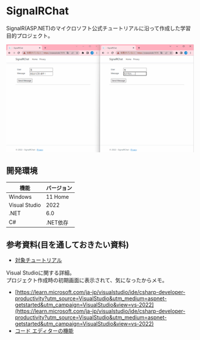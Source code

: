 # SignalRChat

SignalR(ASP.NET)のマイクロソフト公式チュートリアルに沿って作成した学習目的プロジェクト。

![サンプル画像](dev/data/sample.gif)

## 開発環境

| 機能 | バージョン |
| ---- | ---- |
| Windows | 11 Home |
| Visual Studio | 2022 |
| .NET | 6.0 |
| C# | .NET依存 |

## 参考資料(目を通しておきたい資料)

- [対象チュートリアル](https://learn.microsoft.com/ja-jp/aspnet/core/tutorials/signalr?view=aspnetcore-6.0&tabs=visual-studio)

Visual Studioに関する詳細。  
プロジェクト作成時の初期画面に表示されて、気になったからメモ。  

- [https://learn.microsoft.com/ja-jp/visualstudio/ide/csharp-developer-productivity?utm_source=VisualStudio&utm_medium=aspnet-getstarted&utm_campaign=VisualStudio&view=vs-2022](https://learn.microsoft.com/ja-jp/visualstudio/ide/csharp-developer-productivity?utm_source=VisualStudio&utm_medium=aspnet-getstarted&utm_campaign=VisualStudio&view=vs-2022)
- [コード エディターの機能](https://learn.microsoft.com/ja-jp/visualstudio/ide/writing-code-in-the-code-and-text-editor?utm_source=VisualStudio&utm_medium=aspnet-getstarted&utm_campaign=VisualStudio&view=vs-2022#generate-fix-or-refactor-code)
